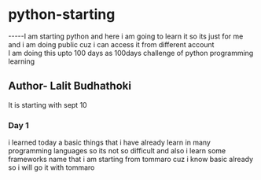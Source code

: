 # python-starting
-----I am starting python and here i am going to learn it so its just for me and i am doing public cuz i can access it from different account</br>
I am doing this upto 100 days as 100days challenge of python programming learning </br>
<h2>Author- Lalit Budhathoki</h2>
It is starting with sept 10
<h3>Day 1</h3>
<p> i learned today a basic things that i have already learn in many programming languages so its not so difficult and also i learn some frameworks name that i am starting from tommaro cuz i know basic already so i will go it with tommaro</p>
